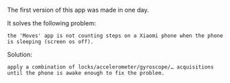 The first version of this app was made in one day.

It solves the following problem:

    the 'Moves' app is not counting steps on a Xiaomi phone when the phone is sleeping (screen os off).

Solution:

    apply a combination of locks/accelerometer/gyroscope/… acquisitions
    until the phone is awake enough to fix the problem.


